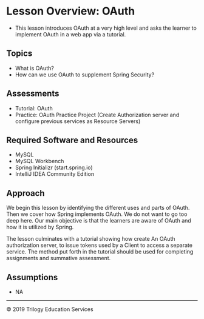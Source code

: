 # Lesson Overview: OAuth
* This lesson introduces OAuth at a very high level and asks the learner to implement OAuth in a web app via a tutorial.

## Topics
* What is OAuth?
* How can we use OAuth to supplement Spring Security?

## Assessments
* Tutorial: OAuth
* Practice: OAuth Practice Project (Create Authorization server and configure previous services as Resource Servers)

## Required Software and Resources
* MySQL
* MySQL Workbench
* Spring Initializr (start.spring.io)
* IntelliJ IDEA Community Edition

## Approach
We begin this lesson by identifying the different uses and parts of OAuth. Then we cover how Spring implements OAuth. We do not want to go too deep here. Our main objective is that the learners are aware of OAuth and how it is utilized by Spring. 

The lesson culminates with a tutorial showing how create An OAuth authorization server, to issue tokens used by a Client to access a separate service. The method put forth in the tutorial should be used for completing assignments and summative assessment.

## Assumptions
* NA

---

© 2019 Trilogy Education Services
